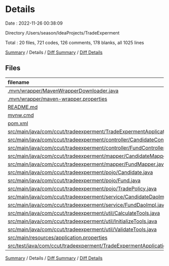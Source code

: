 # Details

Date : 2022-11-26 00:38:09

Directory /Users/season/IdeaProjects/TradeExperment

Total : 20 files,  721 codes, 126 comments, 178 blanks, all 1025 lines

[Summary](results.md) / Details / [Diff Summary](diff.md) / [Diff Details](diff-details.md)

## Files
| filename | language | code | comment | blank | total |
| :--- | :--- | ---: | ---: | ---: | ---: |
| [.mvn/wrapper/MavenWrapperDownloader.java](/.mvn/wrapper/MavenWrapperDownloader.java) | Java | 76 | 31 | 12 | 119 |
| [.mvn/wrapper/maven-wrapper.properties](/.mvn/wrapper/maven-wrapper.properties) | Properties | 2 | 0 | 1 | 3 |
| [README.md](/README.md) | source.markdown.math | 2 | 0 | 3 | 5 |
| [mvnw.cmd](/mvnw.cmd) | Batch | 96 | 51 | 36 | 183 |
| [pom.xml](/pom.xml) | XML | 90 | 1 | 9 | 100 |
| [src/main/java/com/ccut/tradeexperment/TradeExpermentApplication.java](/src/main/java/com/ccut/tradeexperment/TradeExpermentApplication.java) | Java | 11 | 0 | 5 | 16 |
| [src/main/java/com/ccut/tradeexperment/controller/CandidateController.java](/src/main/java/com/ccut/tradeexperment/controller/CandidateController.java) | Java | 132 | 5 | 33 | 170 |
| [src/main/java/com/ccut/tradeexperment/controller/FundController.java](/src/main/java/com/ccut/tradeexperment/controller/FundController.java) | Java | 59 | 5 | 19 | 83 |
| [src/main/java/com/ccut/tradeexperment/mapper/CandidateMapper.java](/src/main/java/com/ccut/tradeexperment/mapper/CandidateMapper.java) | Java | 8 | 4 | 4 | 16 |
| [src/main/java/com/ccut/tradeexperment/mapper/FundMapper.java](/src/main/java/com/ccut/tradeexperment/mapper/FundMapper.java) | Java | 8 | 0 | 4 | 12 |
| [src/main/java/com/ccut/tradeexperment/pojo/Candidate.java](/src/main/java/com/ccut/tradeexperment/pojo/Candidate.java) | Java | 15 | 3 | 5 | 23 |
| [src/main/java/com/ccut/tradeexperment/pojo/Fund.java](/src/main/java/com/ccut/tradeexperment/pojo/Fund.java) | Java | 13 | 4 | 3 | 20 |
| [src/main/java/com/ccut/tradeexperment/pojo/TradePolicy.java](/src/main/java/com/ccut/tradeexperment/pojo/TradePolicy.java) | Java | 13 | 3 | 3 | 19 |
| [src/main/java/com/ccut/tradeexperment/service/CandidateDaoImpl.java](/src/main/java/com/ccut/tradeexperment/service/CandidateDaoImpl.java) | Java | 57 | 0 | 9 | 66 |
| [src/main/java/com/ccut/tradeexperment/service/FundDaoImpl.java](/src/main/java/com/ccut/tradeexperment/service/FundDaoImpl.java) | Java | 65 | 3 | 9 | 77 |
| [src/main/java/com/ccut/tradeexperment/util/CalculateTools.java](/src/main/java/com/ccut/tradeexperment/util/CalculateTools.java) | Java | 11 | 3 | 4 | 18 |
| [src/main/java/com/ccut/tradeexperment/util/InitializeTools.java](/src/main/java/com/ccut/tradeexperment/util/InitializeTools.java) | Java | 27 | 4 | 9 | 40 |
| [src/main/java/com/ccut/tradeexperment/util/ValidateTools.java](/src/main/java/com/ccut/tradeexperment/util/ValidateTools.java) | Java | 20 | 3 | 2 | 25 |
| [src/main/resources/application.properties](/src/main/resources/application.properties) | Properties | 7 | 6 | 3 | 16 |
| [src/test/java/com/ccut/tradeexperment/TradeExpermentApplicationTests.java](/src/test/java/com/ccut/tradeexperment/TradeExpermentApplicationTests.java) | Java | 9 | 0 | 5 | 14 |

[Summary](results.md) / Details / [Diff Summary](diff.md) / [Diff Details](diff-details.md)